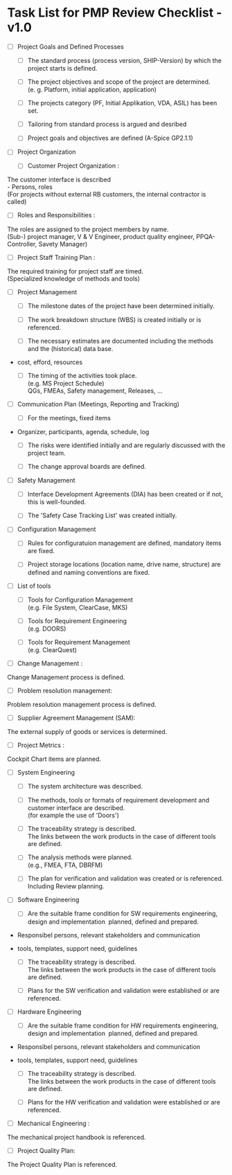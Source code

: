# Task List for PMP Review Checklist - v1.0

- [ ] Project Goals and Defined Processes

  - [ ] The standard process (process version, SHIP-Version) by which the project starts is defined.

  - [ ] The project objectives and scope of the project are determined.<br />
(e. g. Platform, initial application, application)

  - [ ] The projects category (PF, Initial Applikation, VDA, ASIL) has been set.

  - [ ] Tailoring from standard process is argued and desribed

  - [ ] Project goals and objectives are defined (A-Spice GP2.1.1)

- [ ] Project Organization

  - [ ] Customer Project Organization :</p>

<p>The customer interface is described<br />
- Persons, roles<br />
(For projects without external RB customers, the internal contractor is called)

  - [ ] Roles and Responsibilities :</p>

<p>The roles are assigned to the project members by name.<br />
(Sub-) project manager, V &amp; V Engineer, product quality engineer, PPQA-Controller, Savety Manager)

  - [ ] Project Staff Training Plan :</p>

<p>The required training for project staff are timed.<br />
(Specialized knowledge of methods and tools)

- [ ] Project Management

  - [ ] The milestone dates of the project have been determined initially.

  - [ ] The work breakdown structure (WBS) is created initially or is referenced.

  - [ ] The necessary estimates are documented including the methods and the (historical) data base.<br />
- cost, efford, resources

  - [ ] The timing of the activities took place.<br />
(e.g. MS Project Schedule)<br />
QGs, FMEAs, Safety management, Releases, &hellip;

- [ ] Communication Plan (Meetings, Reporting and Tracking)

  - [ ] For the meetings, fixed items<br />
- Organizer, participants, agenda, schedule, log

  - [ ] The risks were identified initially and are regularly discussed with the project team.

  - [ ] The change approval boards are defined.

- [ ] Safety Management

  - [ ] Interface Development Agreements (DIA) has been created or if not, this is well-founded.

  - [ ] The &#39;Safety Case Tracking List&#39; was created initially.

- [ ] Configuration Management

  - [ ] Rules for configuratuion management are defined, mandatory items are fixed.

  - [ ] Project storage locations (location name, drive name, structure) are defined and naming conventions are fixed.

- [ ] List of tools

  - [ ] Tools for Configuration Management<br />
(e.g. File System, ClearCase, MKS)

  - [ ] Tools for Requirement Engineering<br />
(e.g. DOORS)

  - [ ] Tools for Requirement Management<br />
(e.g. ClearQuest)

- [ ] Change Management :</p>

<p>Change Management process is defined.

- [ ] Problem resolution management:</p>

<p>Problem resolution management process is defined.

- [ ] Supplier Agreement Management (SAM):</p>

<p>The external supply of goods or services is determined.

- [ ] Project Metrics :</p>

<p>Cockpit Chart items are planned.

- [ ] System Engineering

  - [ ] The system architecture was described.

  - [ ] The methods, tools or formats of requirement development and customer interface are described.<br />
(for example the use of &#39;Doors&#39;)

  - [ ] The traceability strategy is described.<br />
The links between the work products in the case of different tools are defined.

  - [ ] The analysis methods were planned.<br />
(e.g., FMEA, FTA, DBRFM)

  - [ ] The plan for verification and validation was created or is referenced. Including Review planning.

- [ ] Software Engineering

  - [ ] Are the suitable frame condition for SW requirements engineering, design and implementation&nbsp; planned, defined and prepared.<br />
- Responsibel persons, relevant stakeholders and communication<br />
- tools, templates, support need, guidelines

  - [ ] The traceability strategy is described.<br />
The links between the work products in the case of different tools are defined.

  - [ ] Plans for the SW verification and validation were established or are referenced.

- [ ] Hardware Engineering

  - [ ] Are the suitable frame condition for HW requirements engineering, design and implementation&nbsp; planned, defined and prepared.<br />
- Responsibel persons, relevant stakeholders and communication<br />
- tools, templates, support need, guidelines

  - [ ] The traceability strategy is described.<br />
The links between the work products in the case of different tools are defined.

  - [ ] Plans for the HW verification and validation were established or are referenced.

- [ ] Mechanical Engineering :</p>

<p>The mechanical project handbook is referenced.

- [ ] Project Quality Plan:</p>

<p>The Project Quality Plan is referenced.
